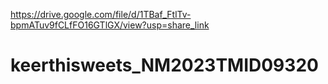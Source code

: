 
https://drive.google.com/file/d/1TBaf_FtlTv-bpmATuv9fCLfFO16GTlGX/view?usp=share_link
# keerthisweets_NM2023TMID09320
